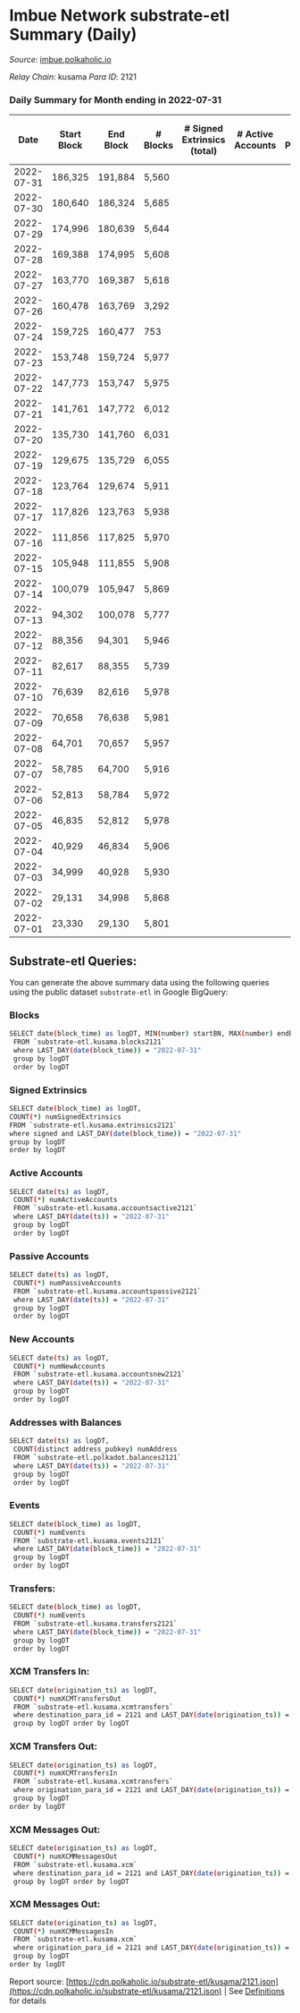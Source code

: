 # Imbue Network substrate-etl Summary (Daily)

_Source_: [imbue.polkaholic.io](https://imbue.polkaholic.io)

*Relay Chain*: kusama
*Para ID*: 2121



### Daily Summary for Month ending in 2022-07-31


| Date | Start Block | End Block | # Blocks | # Signed Extrinsics (total) | # Active Accounts | # Passive | # New | # Addresses with Balances | # Events | # Transfers | # XCM Transfers In | # XCM Transfers Out | # XCM In | # XCM Out | Issues | 
| ---- | ----------- | --------- | -------- | --------------------------- | ----------------- | --------- | ----- | ------------------------- | -------- | ----------- | ------------------ | ------------------- | -------- | --------- | ------ |
| 2022-07-31 | 186,325 | 191,884 | 5,560 |  |  |  |  | 4 | 11,123 |   |   |   |  |  |  |
| 2022-07-30 | 180,640 | 186,324 | 5,685 |  |  |  |  | 4 | 11,373 |   |   |   |  |  |  |
| 2022-07-29 | 174,996 | 180,639 | 5,644 |  |  |  |  | 4 | 11,291 |   |   |   |  |  |  |
| 2022-07-28 | 169,388 | 174,995 | 5,608 |  |  |  |  | 4 | 11,219 |   |   |   |  |  |  |
| 2022-07-27 | 163,770 | 169,387 | 5,618 |  |  |  |  | 4 | 11,240 |   |   |   |  |  |  |
| 2022-07-26 | 160,478 | 163,769 | 3,292 |  |  |  |  | 4 | 6,585 |   |   |   |  |  |  |
| 2022-07-24 | 159,725 | 160,477 | 753 |  |  |  |  | 4 | 1,507 |   |   |   |  |  |  |
| 2022-07-23 | 153,748 | 159,724 | 5,977 |  |  |  |  | 4 | 11,957 |   |   |   |  |  |  |
| 2022-07-22 | 147,773 | 153,747 | 5,975 |  |  |  |  | 4 | 11,953 |   |   |   |  |  |  |
| 2022-07-21 | 141,761 | 147,772 | 6,012 |  |  |  |  | 4 | 12,028 |   |   |   |  |  |  |
| 2022-07-20 | 135,730 | 141,760 | 6,031 |  |  |  |  | 4 | 12,065 |   |   |   |  |  |  |
| 2022-07-19 | 129,675 | 135,729 | 6,055 |  |  |  |  | 4 | 12,113 |   |   |   |  |  |  |
| 2022-07-18 | 123,764 | 129,674 | 5,911 |  |  |  |  | 4 | 11,826 |   |   |   |  |  |  |
| 2022-07-17 | 117,826 | 123,763 | 5,938 |  |  |  |  | 4 | 11,879 |   |   |   |  |  |  |
| 2022-07-16 | 111,856 | 117,825 | 5,970 |  |  |  |  | 4 | 11,943 |   |   |   |  |  |  |
| 2022-07-15 | 105,948 | 111,855 | 5,908 |  |  |  |  | 4 | 11,820 |   |   |   |  |  |  |
| 2022-07-14 | 100,079 | 105,947 | 5,869 |  |  |  |  | 4 | 11,741 |   |   |   |  |  |  |
| 2022-07-13 | 94,302 | 100,078 | 5,777 |  |  |  |  | 4 | 11,557 |   |   |   |  |  |  |
| 2022-07-12 | 88,356 | 94,301 | 5,946 |  |  |  |  | 4 | 11,895 |   |   |   |  |  |  |
| 2022-07-11 | 82,617 | 88,355 | 5,739 |  |  |  |  | 4 | 11,482 |   |   |   |  |  |  |
| 2022-07-10 | 76,639 | 82,616 | 5,978 |  |  |  |  | 4 | 11,959 |   |   |   |  |  |  |
| 2022-07-09 | 70,658 | 76,638 | 5,981 |  |  |  |  | 4 | 11,965 |   |   |   |  |  |  |
| 2022-07-08 | 64,701 | 70,657 | 5,957 |  |  |  |  | 4 | 11,918 |   |   |   |  |  |  |
| 2022-07-07 | 58,785 | 64,700 | 5,916 |  |  |  |  | 4 | 11,835 |   |   |   |  |  |  |
| 2022-07-06 | 52,813 | 58,784 | 5,972 |  |  |  |  | 4 | 11,947 |   |   |   |  |  |  |
| 2022-07-05 | 46,835 | 52,812 | 5,978 |  |  |  |  | 4 | 11,959 |   |   |   |  |  |  |
| 2022-07-04 | 40,929 | 46,834 | 5,906 |  |  |  |  | 4 | 11,816 |   |   |   |  |  |  |
| 2022-07-03 | 34,999 | 40,928 | 5,930 |  |  |  |  | 4 | 11,863 |   |   |   |  |  |  |
| 2022-07-02 | 29,131 | 34,998 | 5,868 |  |  |  |  | 4 | 11,739 |   |   |   |  |  |  |
| 2022-07-01 | 23,330 | 29,130 | 5,801 |  |  |  |  | 4 | 11,606 |   |   |   |  |  |  |

## Substrate-etl Queries:
You can generate the above summary data using the following queries using the public dataset `substrate-etl` in Google BigQuery:

### Blocks
```bash
SELECT date(block_time) as logDT, MIN(number) startBN, MAX(number) endBN, COUNT(*) numBlocks 
 FROM `substrate-etl.kusama.blocks2121`  
 where LAST_DAY(date(block_time)) = "2022-07-31" 
 group by logDT 
 order by logDT
```

### Signed Extrinsics
```bash
SELECT date(block_time) as logDT, 
COUNT(*) numSignedExtrinsics 
FROM `substrate-etl.kusama.extrinsics2121`  
where signed and LAST_DAY(date(block_time)) = "2022-07-31" 
group by logDT 
order by logDT
```

### Active Accounts
```bash
SELECT date(ts) as logDT, 
 COUNT(*) numActiveAccounts 
 FROM `substrate-etl.kusama.accountsactive2121` 
 where LAST_DAY(date(ts)) = "2022-07-31" 
 group by logDT 
 order by logDT
```

### Passive Accounts
```bash
SELECT date(ts) as logDT, 
 COUNT(*) numPassiveAccounts 
 FROM `substrate-etl.kusama.accountspassive2121` 
 where LAST_DAY(date(ts)) = "2022-07-31" 
 group by logDT 
 order by logDT
```

### New Accounts
```bash
SELECT date(ts) as logDT, 
 COUNT(*) numNewAccounts 
 FROM `substrate-etl.kusama.accountsnew2121` 
 where LAST_DAY(date(ts)) = "2022-07-31" 
 group by logDT
 order by logDT
```

### Addresses with Balances
```bash
SELECT date(ts) as logDT,
 COUNT(distinct address_pubkey) numAddress 
 FROM `substrate-etl.polkadot.balances2121` 
 where LAST_DAY(date(ts)) = "2022-07-31" 
 group by logDT 
 order by logDT
```

### Events
```bash
SELECT date(block_time) as logDT, 
 COUNT(*) numEvents 
 FROM `substrate-etl.kusama.events2121` 
 where LAST_DAY(date(block_time)) = "2022-07-31" 
 group by logDT 
 order by logDT
```

### Transfers:
```bash
SELECT date(block_time) as logDT, 
 COUNT(*) numEvents 
 FROM `substrate-etl.kusama.transfers2121` 
 where LAST_DAY(date(block_time)) = "2022-07-31" 
 group by logDT 
 order by logDT
```

### XCM Transfers In:
```bash
SELECT date(origination_ts) as logDT, 
 COUNT(*) numXCMTransfersOut 
 FROM `substrate-etl.kusama.xcmtransfers` 
 where destination_para_id = 2121 and LAST_DAY(date(origination_ts)) = "2022-07-31" 
 group by logDT order by logDT
```

### XCM Transfers Out:
```bash
SELECT date(origination_ts) as logDT, 
 COUNT(*) numXCMTransfersIn 
 FROM `substrate-etl.kusama.xcmtransfers` 
 where origination_para_id = 2121 and LAST_DAY(date(origination_ts)) = "2022-07-31" 
 group by logDT 
order by logDT
```

### XCM Messages Out:
```bash
SELECT date(origination_ts) as logDT, 
 COUNT(*) numXCMMessagesOut 
 FROM `substrate-etl.kusama.xcm` 
 where destination_para_id = 2121 and LAST_DAY(date(origination_ts)) = "2022-07-31" 
 group by logDT order by logDT
```

### XCM Messages Out:
```bash
SELECT date(origination_ts) as logDT, 
 COUNT(*) numXCMMessagesIn 
 FROM `substrate-etl.kusama.xcm` 
 where origination_para_id = 2121 and LAST_DAY(date(origination_ts)) = "2022-07-31" 
 group by logDT 
order by logDT
```


Report source: [https://cdn.polkaholic.io/substrate-etl/kusama/2121.json](https://cdn.polkaholic.io/substrate-etl/kusama/2121.json) | See [Definitions](/DEFINITIONS.md) for details

